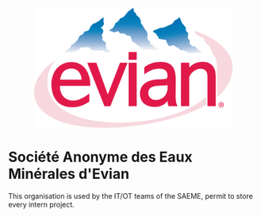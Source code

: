 <p align=center>
<img style="width: 400px" src="https://github.com/SA-EME/.github/blob/main/assets/img/evian.png" />
</p>

# Société Anonyme des Eaux Minérales d'Evian

This organisation is used by the IT/OT teams of the SAEME, permit to store every intern project.
